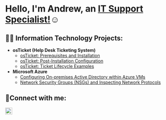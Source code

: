 <h1>Hello, I'm Andrew, an <a href="https://linkedin.com/in/andrewcarrd/">IT Support Specialist!</a>☺</h1>

<h2>👨‍💻 Information Technology Projects:</h2>

- <b>osTicket (Help Desk Ticketing System)</b>
  - [osTicket: Prerequisites and Installation](https://github.com/a-carr/osticket-prereqs)
  - [osTicket: Post-Installation Configuration](https://github.com/a-carr/post-install-config)
  - [osTicket: Ticket Lifecycle Examples](https://github.com/a-carr/ticket-lifecycle)
- <b>Microsoft Azure</b>
  - [Configuring On-premises Active Directory within Azure VMs](https://github.com/a-carr/configure-ad)
  - [Network Security Groups (NSGs) and Inspecting Network Protocols](https://github.com/a-carr/azure-network-protocols)

<h2>🤳Connect with me:</h2>

[<img align="left" alt="Andrew | LinkedIn" width="22px" src="https://cdn.jsdelivr.net/npm/simple-icons@v3/icons/linkedin.svg" />][linkedin]

[linkedin]: https://linkedin.com/in/andrewcarrd/
